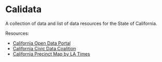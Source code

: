 # Calidata

A collection of data and list of data resources for the State of California.

Resources:
- [California Open Data Portal](https://data.ca.gov)
- [California Civic Data Coalition](http://www.californiacivicdata.org)
- [California Precinct Map by LA Times](https://github.com/datadesk/california-2016-election-precinct-maps)


